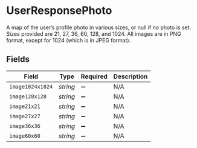 # UserResponsePhoto

A map of the user’s profile photo in various sizes, or null if no photo is set. Sizes provided are 21, 27, 36, 60, 128, and 1024. All images are in PNG format, except for 1024 (which is in JPEG format).


## Fields

| Field              | Type               | Required           | Description        |
| ------------------ | ------------------ | ------------------ | ------------------ |
| `image1024x1024`   | *string*           | :heavy_minus_sign: | N/A                |
| `image128x128`     | *string*           | :heavy_minus_sign: | N/A                |
| `image21x21`       | *string*           | :heavy_minus_sign: | N/A                |
| `image27x27`       | *string*           | :heavy_minus_sign: | N/A                |
| `image36x36`       | *string*           | :heavy_minus_sign: | N/A                |
| `image60x60`       | *string*           | :heavy_minus_sign: | N/A                |